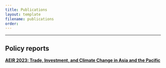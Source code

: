```yaml
---
title: Publications
layout: template
filename: publications
order: 
---
```


---

## Policy reports 
**[AEIR 2023: Trade, Investment, and Climate Change in Asia and the Pacific](https://www.adb.org/publications/asian-economic-integration-report-2023)**


